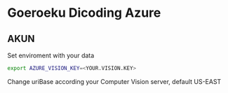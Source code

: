# Goeroeku Dicoding Azure

## AKUN

Set enviroment with your data

```sh
export AZURE_VISION_KEY=<YOUR.VISION.KEY>
```

Change uriBase according your Computer Vision server, default US-EAST